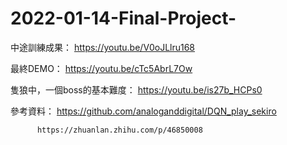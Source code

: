 # 2022-01-14-Final-Project-
中途訓練成果： https://youtu.be/V0oJLlru168

最終DEMO： https://youtu.be/cTc5AbrL7Ow

隻狼中，一個boss的基本難度： https://youtu.be/is27b_HCPs0

參考資料： https://github.com/analoganddigital/DQN_play_sekiro

          https://zhuanlan.zhihu.com/p/46850008

